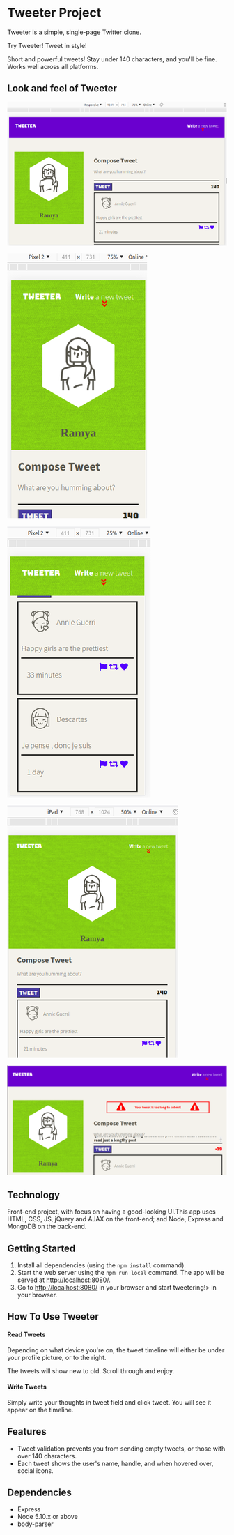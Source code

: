 # Tweeter Project

Tweeter is a simple, single-page Twitter clone.

Try Tweeter! Tweet in style!

Short and powerful tweets! Stay under 140 characters, and you'll be fine.
Works well across all platforms.

## Look and feel of Tweeter 

!["Tweeter on desktop"](https://github.com/ramya2507/tweeter/blob/master/docs/tweeterdesktop.png)

!["Tweetering on mobile"](https://github.com/ramya2507/tweeter/blob/master/docs/tweetermobile.png)

!["Timeline on mobile"](https://github.com/ramya2507/tweeter/blob/master/docs/tweetermobileposts.png)

!["Tweetering on ipad"](https://github.com/ramya2507/tweeter/blob/master/docs/tweeteripad.png)

!["Too long tweet error"](https://github.com/ramya2507/tweeter/blob/master/docs/tweeterlengthyerror.png)


## Technology

Front-end project, with focus on having a good-looking UI.This app uses HTML, CSS, JS, jQuery and AJAX on the front-end; and  Node, Express and MongoDB on the back-end.


## Getting Started


1. Install all dependencies (using the `npm install` command).
2. Start the web server using the `npm run local` command. The app will be served at <http://localhost:8080/>.
3. Go to <http://localhost:8080/> in your browser and start tweetering!> in your browser.

## How To Use Tweeter

#### Read Tweets

Depending on what device you're on, the tweet timeline will either be under your profile picture, or to the right.

The tweets will show new to old. Scroll through and enjoy.

#### Write Tweets

Simply write your thoughts in tweet field and click tweet. You will see it appear on the timeline.

## Features

- Tweet validation prevents you from sending empty tweets, or those with over 140 characters.
- Each tweet shows the user's name, handle, and when hovered over, social icons.

## Dependencies

- Express
- Node 5.10.x or above
- body-parser

